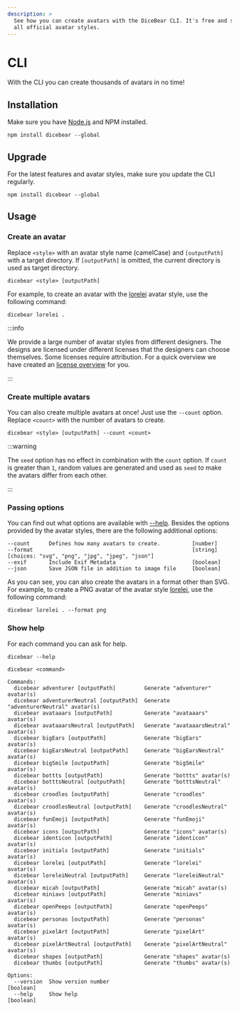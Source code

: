 ```yaml
---
description: >
  See how you can create avatars with the DiceBear CLI. It's free and supports
  all official avatar styles.
---
```


# CLI

With the CLI you can create thousands of avatars in no time!

## Installation

Make sure you have [Node.js](https://nodejs.org/en/) and NPM installed.

```
npm install dicebear --global
```

## Upgrade

For the latest features and avatar styles, make sure you update the CLI
regularly.

```
npm install dicebear --global
```

## Usage

### Create an avatar

Replace `<style>` with an avatar style name (camelCase) and `[outputPath]` with
a target directory. If `[outputPath]` is omitted, the current directory is used
as target directory.

```
dicebear <style> [outputPath]
```

For example, to create an avatar with the [lorelei](/styles/lorelei) avatar
style, use the following command:

```
dicebear lorelei .
```

:::info

We provide a large number of avatar styles from different designers. The designs
are licensed under different licenses that the designers can choose themselves.
Some licenses require attribution. For a quick overview we have created an
[license overview](/licenses) for you.

:::

### Create multiple avatars

You can also create multiple avatars at once! Just use the `--count` option.
Replace `<count>` with the number of avatars to create.

```
dicebear <style> [outputPath] --count <count>
```

:::warning

The `seed` option has no effect in combination with the `count` option. If
`count` is greater than `1`, random values are generated and used as `seed` to
make the avatars differ from each other.

:::

### Passing options

You can find out what options are available with [--help](#show-help). Besides
the options provided by the avatar styles, there are the following additional
options:

```
--count      Defines how many avatars to create.          [number]
--format                                                  [string] [choices: "svg", "png", "jpg", "jpeg", "json"]
--exif       Include Exif Metadata                        [boolean]
--json       Save JSON file in addition to image file     [boolean]
```

As you can see, you can also create the avatars in a format other than SVG. For
example, to create a PNG avatar of the avatar style [lorelei](/styles/lorelei),
use the following command:

```
dicebear lorelei . --format png
```

### Show help

For each command you can ask for help.

```
dicebear --help
```

```
dicebear <command>

Commands:
  dicebear adventurer [outputPath]         Generate "adventurer" avatar(s)
  dicebear adventurerNeutral [outputPath]  Generate "adventurerNeutral" avatar(s)
  dicebear avataaars [outputPath]          Generate "avataaars" avatar(s)
  dicebear avataaarsNeutral [outputPath]   Generate "avataaarsNeutral" avatar(s)
  dicebear bigEars [outputPath]            Generate "bigEars" avatar(s)
  dicebear bigEarsNeutral [outputPath]     Generate "bigEarsNeutral" avatar(s)
  dicebear bigSmile [outputPath]           Generate "bigSmile" avatar(s)
  dicebear bottts [outputPath]             Generate "bottts" avatar(s)
  dicebear botttsNeutral [outputPath]      Generate "botttsNeutral" avatar(s)
  dicebear croodles [outputPath]           Generate "croodles" avatar(s)
  dicebear croodlesNeutral [outputPath]    Generate "croodlesNeutral" avatar(s)
  dicebear funEmoji [outputPath]           Generate "funEmoji" avatar(s)
  dicebear icons [outputPath]              Generate "icons" avatar(s)
  dicebear identicon [outputPath]          Generate "identicon" avatar(s)
  dicebear initials [outputPath]           Generate "initials" avatar(s)
  dicebear lorelei [outputPath]            Generate "lorelei" avatar(s)
  dicebear loreleiNeutral [outputPath]     Generate "loreleiNeutral" avatar(s)
  dicebear micah [outputPath]              Generate "micah" avatar(s)
  dicebear miniavs [outputPath]            Generate "miniavs" avatar(s)
  dicebear openPeeps [outputPath]          Generate "openPeeps" avatar(s)
  dicebear personas [outputPath]           Generate "personas" avatar(s)
  dicebear pixelArt [outputPath]           Generate "pixelArt" avatar(s)
  dicebear pixelArtNeutral [outputPath]    Generate "pixelArtNeutral" avatar(s)
  dicebear shapes [outputPath]             Generate "shapes" avatar(s)
  dicebear thumbs [outputPath]             Generate "thumbs" avatar(s)

Options:
  --version  Show version number                                       [boolean]
  --help     Show help                                                 [boolean]
```
